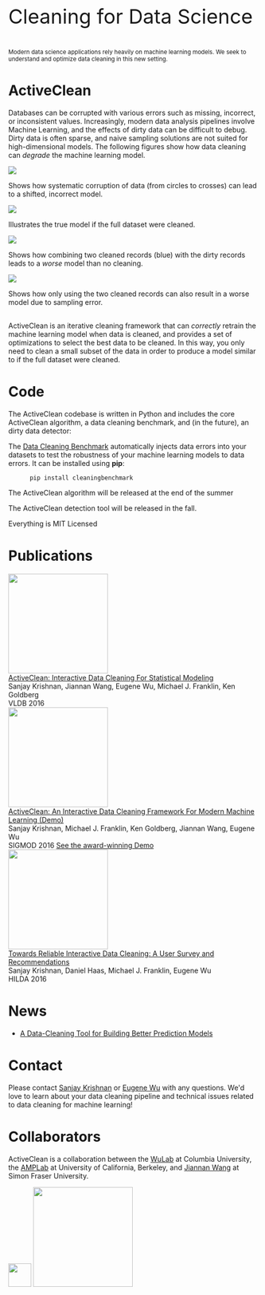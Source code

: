 

<p class="header" style="font-size: 30pt">
Cleaning for Data Science
</p>
<p class="header">
<small>Modern data science applications rely heavily on machine learning models.   We seek to understand and optimize data cleaning in this new setting.</small>
</p>



# ActiveClean <a name="activeclean"></a>

Databases can be corrupted with various errors such as missing, incorrect,
or inconsistent values. Increasingly, modern data analysis
pipelines involve Machine Learning, and the effects of dirty data
can be difficult to debug. Dirty data is often sparse, and naive sampling
solutions are not suited for high-dimensional models. 
The following figures show how data cleaning can _degrade_ the machine learning model.  


<div>
  <div class="subfig">
    <img src="./images/activeclean/fig1.png"></img>
    <p>
      Shows how systematic corruption of data (from circles to crosses) can lead to a shifted, incorrect model.  
    </p>
  </div>
  <div class="subfig">
    <img src="./images/activeclean/fig2.png"></img>
    <p>
      Illustrates the true model if the full dataset were cleaned.
    </p>
  </div>
  <div class="subfig">
    <img src="./images/activeclean/fig3.png"></img>
    <p>
      Shows how combining two cleaned records (blue) with the dirty records leads to a <i>worse</i> model than no cleaning.
    </p>
  </div>
  <div class="subfig">
    <img src="./images/activeclean/fig4.png"></img>
    <p>
      Shows how only using the two cleaned records can also result in a worse model due to sampling error.
    </p>
  </div>
  <div style="clear:both; height: 2px;"></div>
</div>




ActiveClean is an iterative cleaning framework that can *correctly* retrain the machine learning model 
when data is cleaned, and provides a set of optimizations to select the best data to be cleaned.
In this way, you only need to clean a small subset of the data in order to produce a model similar
to if the full dataset were cleaned.


# Code

The ActiveClean codebase is written in Python and includes the core ActiveClean algorithm, a data cleaning
benchmark, and (in the future), an dirty data detector:

The [Data Cleaning Benchmark](https://github.com/sjyk/datacleaning-benchmark) automatically injects data errors into your datasets to test the robustness
of your machine learning models to data errors.  It can be installed using **pip**:

          pip install cleaningbenchmark


The ActiveClean algorithm will be released at the end of the summer

The ActiveClean detection tool will be released in the fall.

Everything is MIT Licensed

# Publications

<div class="section" id="publications">

<div class="item">
  <div class="screenshot"><img src="./images/previews/preview_activeclean-vldb16.png" width=200/></div>
  <div class="text">
    <div class="title">
      <a href="./files/papers/activeclean-vldb16.pdf">
        ActiveClean: Interactive Data Cleaning For Statistical Modeling
      </a>
    </div>
    <div class="authors">Sanjay Krishnan, Jiannan Wang, Eugene Wu, Michael J. Franklin, Ken Goldberg</div>
    <div class="links">
      <span class="conf">VLDB 2016</span>
    </div>
  </div>
  <div style="clear: both"></div>
</div>

<div class="item">
  <div class="screenshot"><img src="./images/previews/preview_activeclean-sigmod16demo.png" width=200/></div>
  <div class="text">
    <div class="title">
      <a href="./files/papers/activeclean-sigmod16demo.pdf">
        ActiveClean: An Interactive Data Cleaning 
        Framework For Modern Machine Learning (Demo)
      </a>
    </div>
    <div class="authors">Sanjay Krishnan, Michael J. Franklin, Ken Goldberg, Jiannan Wang, Eugene Wu</div>
    <div class="links">
      <span class="conf">SIGMOD 2016</span>
      <span><a class="button" href="http://automation.berkeley.edu/activecleandemo">See the award-winning Demo</a>
      </span>
    </div>
  </div>
  <div style="clear: both"></div>
</div>

<div class="item">
  <div class="screenshot"><img src="./images/previews/preview_cleaning-hilda16.png" width=200/></div>
  <div class="text">
    <div class="title">
      <a href="./files/papers/cleaning-hilda16.pdf">
        Towards Reliable Interactive Data Cleaning: A User Survey and Recommendations
      </a>
    </div>
    <div class="authors">Sanjay Krishnan, Daniel Haas, Michael J. Franklin, Eugene Wu</div>
    <div class="links">
      <span class="conf">HILDA 2016</span>
    </div>
  </div>
  <div style="clear: both"></div>
</div>




</div><!-- /publications -->


# News

* [A Data-Cleaning Tool for Building Better Prediction Models](http://datascience.columbia.edu/data-cleaning-tool-building-better-prediction-models)

# Contact

Please contact [Sanjay Krishnan](https://www.ocf.berkeley.edu/~sanjayk/) or [Eugene Wu](https://www.eugenewu.net) with any questions.  We'd love to learn about your data cleaning pipeline and technical issues related to data cleaning for machine learning!

# Collaborators

ActiveClean is a collaboration between the [WuLab](http://eugenewu.net/lab.html) at Columbia University, the [AMPLab](https://amplab.cs.berkeley.edu) at University of California, Berkeley, and [Jiannan Wang](https://www.sfu.ca/computing/people/faculty/jiannanwang.html) at Simon Fraser University.

<a href="http://eugenewu.net"><img src="./images/cudbg.png" height=46.3 id=""/></a>
<a href="http://amplab.cs.berkeley.edu"><img src="https://amplab.cs.berkeley.edu/wp-content/themes/amp/assets/images/amplab_logo.png" width=200></img></a>



<script type="text/javascript">
var gaJsHost = (("https:" == document.location.protocol) ? "https://ssl." : "http://www.");
document.write(unescape("%3Cscript src='" + gaJsHost + "google-analytics.com/ga.js' type='text/javascript'%3E%3C/script%3E"));
</script>
<script type="text/javascript">
var pageTracker = _gat._getTracker("UA-3762902-2");
pageTracker._initData();
pageTracker._trackPageview();
</script>







